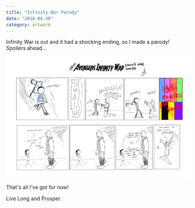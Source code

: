 ```yaml
---
title: "Infinity War Parody"
date: "2018-04-30"
category: artwork
---
```


Infinity War is out and it had a shocking ending, so I made a parody! Spoilers ahead...

![](/images/2020/06/infinity-war2.png)

That's all I've got for now!

Live Long and Prosper.
